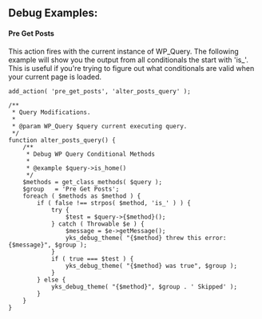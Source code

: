 ## Debug Examples:

#### Pre Get Posts
This action fires with the current instance of WP_Query. The following example will show you the output from all conditionals the start with 'is_'. This is useful if you're trying to figure out what conditionals are valid when your current page is loaded.

```
add_action( 'pre_get_posts', 'alter_posts_query' );

/**
 * Query Modifications.
 *
 * @param WP_Query $query current executing query.
 */
function alter_posts_query() {
    /**
	 * Debug WP Query Conditional Methods
	 *
	 * @example $query->is_home()
	 */
	$methods = get_class_methods( $query );
	$group   = 'Pre Get Posts';
	foreach ( $methods as $method ) {
		if ( false !== strpos( $method, 'is_' ) ) {
			try {
				$test = $query->{$method}();
			} catch ( Throwable $e ) {
				$message = $e->getMessage();
				yks_debug_theme( "{$method} threw this error: {$message}", $group );
			}
			if ( true === $test ) {
				yks_debug_theme( "{$method} was true", $group );
			}
		} else {
			yks_debug_theme( "{$method}", $group . ' Skipped' );
		}
	}
}
```